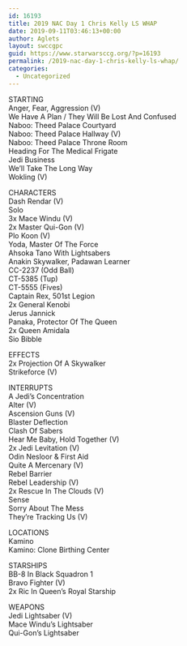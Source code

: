 ```yaml
---
id: 16193
title: 2019 NAC Day 1 Chris Kelly LS WHAP
date: 2019-09-11T03:46:13+00:00
author: Aglets
layout: swccgpc
guid: https://www.starwarsccg.org/?p=16193
permalink: /2019-nac-day-1-chris-kelly-ls-whap/
categories:
  - Uncategorized
---
```

STARTING  
Anger, Fear, Aggression (V)  
We Have A Plan / They Will Be Lost And Confused  
Naboo: Theed Palace Courtyard  
Naboo: Theed Palace Hallway (V)  
Naboo: Theed Palace Throne Room  
Heading For The Medical Frigate  
Jedi Business  
We&#8217;ll Take The Long Way  
Wokling (V)

CHARACTERS  
Dash Rendar (V)  
Solo  
3x Mace Windu (V)  
2x Master Qui-Gon (V)  
Plo Koon (V)  
Yoda, Master Of The Force  
Ahsoka Tano With Lightsabers  
Anakin Skywalker, Padawan Learner  
CC-2237 (Odd Ball)  
CT-5385 (Tup)  
CT-5555 (Fives)  
Captain Rex, 501st Legion  
2x General Kenobi  
Jerus Jannick  
Panaka, Protector Of The Queen  
2x Queen Amidala  
Sio Bibble

EFFECTS  
2x Projection Of A Skywalker  
Strikeforce (V)

INTERRUPTS  
A Jedi&#8217;s Concentration  
Alter (V)  
Ascension Guns (V)  
Blaster Deflection  
Clash Of Sabers  
Hear Me Baby, Hold Together (V)  
2x Jedi Levitation (V)  
Odin Nesloor & First Aid  
Quite A Mercenary (V)  
Rebel Barrier  
Rebel Leadership (V)  
2x Rescue In The Clouds (V)  
Sense  
Sorry About The Mess  
They&#8217;re Tracking Us (V)

LOCATIONS  
Kamino  
Kamino: Clone Birthing Center

STARSHIPS  
BB-8 In Black Squadron 1  
Bravo Fighter (V)  
2x Ric In Queen&#8217;s Royal Starship

WEAPONS  
Jedi Lightsaber (V)  
Mace Windu&#8217;s Lightsaber  
Qui-Gon&#8217;s Lightsaber